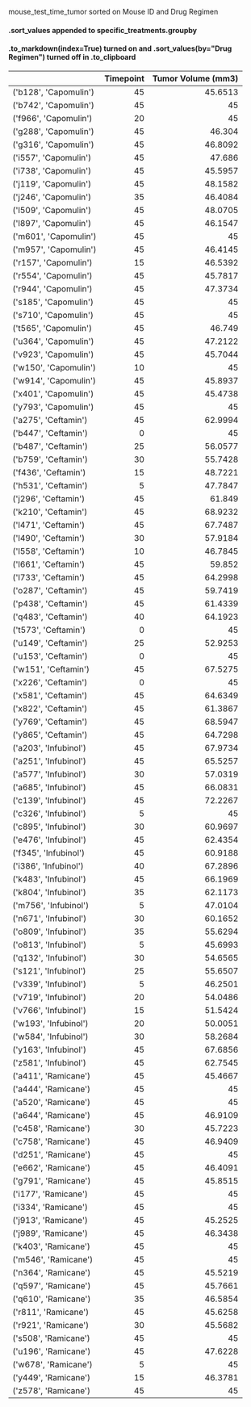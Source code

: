 mouse_test_time_tumor sorted on Mouse ID and Drug Regimen

#### .sort_values appended to specific_treatments.groupby
#### .to_markdown(index=True) turned on and .sort_values(by="Drug Regimen") turned off in .to_clipboard
|                       |   Timepoint |   Tumor Volume (mm3) |
|:----------------------|------------:|---------------------:|
| ('b128', 'Capomulin') |          45 |              45.6513 |
| ('b742', 'Capomulin') |          45 |              45      |
| ('f966', 'Capomulin') |          20 |              45      |
| ('g288', 'Capomulin') |          45 |              46.304  |
| ('g316', 'Capomulin') |          45 |              46.8092 |
| ('i557', 'Capomulin') |          45 |              47.686  |
| ('i738', 'Capomulin') |          45 |              45.5957 |
| ('j119', 'Capomulin') |          45 |              48.1582 |
| ('j246', 'Capomulin') |          35 |              46.4084 |
| ('l509', 'Capomulin') |          45 |              48.0705 |
| ('l897', 'Capomulin') |          45 |              46.1547 |
| ('m601', 'Capomulin') |          45 |              45      |
| ('m957', 'Capomulin') |          45 |              46.4145 |
| ('r157', 'Capomulin') |          15 |              46.5392 |
| ('r554', 'Capomulin') |          45 |              45.7817 |
| ('r944', 'Capomulin') |          45 |              47.3734 |
| ('s185', 'Capomulin') |          45 |              45      |
| ('s710', 'Capomulin') |          45 |              45      |
| ('t565', 'Capomulin') |          45 |              46.749  |
| ('u364', 'Capomulin') |          45 |              47.2122 |
| ('v923', 'Capomulin') |          45 |              45.7044 |
| ('w150', 'Capomulin') |          10 |              45      |
| ('w914', 'Capomulin') |          45 |              45.8937 |
| ('x401', 'Capomulin') |          45 |              45.4738 |
| ('y793', 'Capomulin') |          45 |              45      |
| ('a275', 'Ceftamin')  |          45 |              62.9994 |
| ('b447', 'Ceftamin')  |           0 |              45      |
| ('b487', 'Ceftamin')  |          25 |              56.0577 |
| ('b759', 'Ceftamin')  |          30 |              55.7428 |
| ('f436', 'Ceftamin')  |          15 |              48.7221 |
| ('h531', 'Ceftamin')  |           5 |              47.7847 |
| ('j296', 'Ceftamin')  |          45 |              61.849  |
| ('k210', 'Ceftamin')  |          45 |              68.9232 |
| ('l471', 'Ceftamin')  |          45 |              67.7487 |
| ('l490', 'Ceftamin')  |          30 |              57.9184 |
| ('l558', 'Ceftamin')  |          10 |              46.7845 |
| ('l661', 'Ceftamin')  |          45 |              59.852  |
| ('l733', 'Ceftamin')  |          45 |              64.2998 |
| ('o287', 'Ceftamin')  |          45 |              59.7419 |
| ('p438', 'Ceftamin')  |          45 |              61.4339 |
| ('q483', 'Ceftamin')  |          40 |              64.1923 |
| ('t573', 'Ceftamin')  |           0 |              45      |
| ('u149', 'Ceftamin')  |          25 |              52.9253 |
| ('u153', 'Ceftamin')  |           0 |              45      |
| ('w151', 'Ceftamin')  |          45 |              67.5275 |
| ('x226', 'Ceftamin')  |           0 |              45      |
| ('x581', 'Ceftamin')  |          45 |              64.6349 |
| ('x822', 'Ceftamin')  |          45 |              61.3867 |
| ('y769', 'Ceftamin')  |          45 |              68.5947 |
| ('y865', 'Ceftamin')  |          45 |              64.7298 |
| ('a203', 'Infubinol') |          45 |              67.9734 |
| ('a251', 'Infubinol') |          45 |              65.5257 |
| ('a577', 'Infubinol') |          30 |              57.0319 |
| ('a685', 'Infubinol') |          45 |              66.0831 |
| ('c139', 'Infubinol') |          45 |              72.2267 |
| ('c326', 'Infubinol') |           5 |              45      |
| ('c895', 'Infubinol') |          30 |              60.9697 |
| ('e476', 'Infubinol') |          45 |              62.4354 |
| ('f345', 'Infubinol') |          45 |              60.9188 |
| ('i386', 'Infubinol') |          40 |              67.2896 |
| ('k483', 'Infubinol') |          45 |              66.1969 |
| ('k804', 'Infubinol') |          35 |              62.1173 |
| ('m756', 'Infubinol') |           5 |              47.0104 |
| ('n671', 'Infubinol') |          30 |              60.1652 |
| ('o809', 'Infubinol') |          35 |              55.6294 |
| ('o813', 'Infubinol') |           5 |              45.6993 |
| ('q132', 'Infubinol') |          30 |              54.6565 |
| ('s121', 'Infubinol') |          25 |              55.6507 |
| ('v339', 'Infubinol') |           5 |              46.2501 |
| ('v719', 'Infubinol') |          20 |              54.0486 |
| ('v766', 'Infubinol') |          15 |              51.5424 |
| ('w193', 'Infubinol') |          20 |              50.0051 |
| ('w584', 'Infubinol') |          30 |              58.2684 |
| ('y163', 'Infubinol') |          45 |              67.6856 |
| ('z581', 'Infubinol') |          45 |              62.7545 |
| ('a411', 'Ramicane')  |          45 |              45.4667 |
| ('a444', 'Ramicane')  |          45 |              45      |
| ('a520', 'Ramicane')  |          45 |              45      |
| ('a644', 'Ramicane')  |          45 |              46.9109 |
| ('c458', 'Ramicane')  |          30 |              45.7223 |
| ('c758', 'Ramicane')  |          45 |              46.9409 |
| ('d251', 'Ramicane')  |          45 |              45      |
| ('e662', 'Ramicane')  |          45 |              46.4091 |
| ('g791', 'Ramicane')  |          45 |              45.8515 |
| ('i177', 'Ramicane')  |          45 |              45      |
| ('i334', 'Ramicane')  |          45 |              45      |
| ('j913', 'Ramicane')  |          45 |              45.2525 |
| ('j989', 'Ramicane')  |          45 |              46.3438 |
| ('k403', 'Ramicane')  |          45 |              45      |
| ('m546', 'Ramicane')  |          45 |              45      |
| ('n364', 'Ramicane')  |          45 |              45.5219 |
| ('q597', 'Ramicane')  |          45 |              45.7661 |
| ('q610', 'Ramicane')  |          35 |              46.5854 |
| ('r811', 'Ramicane')  |          45 |              45.6258 |
| ('r921', 'Ramicane')  |          30 |              45.5682 |
| ('s508', 'Ramicane')  |          45 |              45      |
| ('u196', 'Ramicane')  |          45 |              47.6228 |
| ('w678', 'Ramicane')  |           5 |              45      |
| ('y449', 'Ramicane')  |          15 |              46.3781 |
| ('z578', 'Ramicane')  |          45 |              45      |